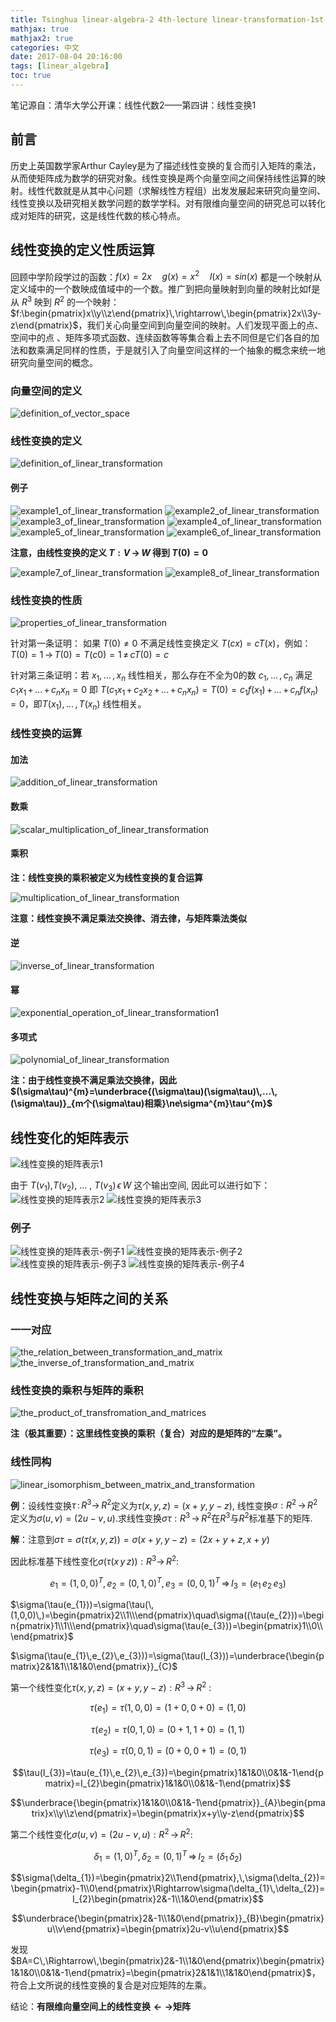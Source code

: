```yaml
---
title: Tsinghua linear-algebra-2 4th-lecture linear-transformation-1st-part
mathjax: true
mathjax2: true
categories: 中文
date: 2017-08-04 20:16:00
tags: [linear_algebra]
toc: true
---
```


笔记源自：清华大学公开课：线性代数2——第四讲：线性变换1

## 前言

历史上英国数学家Arthur Cayley是为了描述线性变换的复合而引入矩阵的乘法，从而使矩阵成为数学的研究对象。线性变换是两个向量空间之间保持线性运算的映射。线性代数就是从其中心问题（求解线性方程组）出发发展起来研究向量空间、线性变换以及研究相关数学问题的数学学科。对有限维向量空间的研究总可以转化成对矩阵的研究，这是线性代数的核心特点。

## 线性变换的定义性质运算

回顾中学阶段学过的函数：$f(x)=2x\quad g(x)=x^{2}\quad l(x)=sin(x)$ 都是一个映射从定义域中的一个数映成值域中的一个数。推广到把向量映射到向量的映射比如f是从 $R^{3}$ 映到 $R^{2}$ 的一个映射：$f:\begin{pmatrix}x\\y\\z\end{pmatrix}\,\rightarrow\,\begin{pmatrix}2x\\3y-z\end{pmatrix}$，我们关心向量空间到向量空间的映射。人们发现平面上的点、空间中的点 、矩阵多项式函数、连续函数等等集合看上去不同但是它们各自的加法和数乘满足同样的性质，于是就引入了向量空间这样的一个抽象的概念来统一地研究向量空间的概念。

### 向量空间的定义

![definition_of_vector_space](http://pkaunwk1s.bkt.clouddn.com/gitpage/tsinghua_linear_algebra/2-4/1.png)

### 线性变换的定义

![definition_of_linear_transformation](http://pkaunwk1s.bkt.clouddn.com/gitpage/tsinghua_linear_algebra/2-4/2.png)

#### 例子

![example1_of_linear_transformation](http://pkaunwk1s.bkt.clouddn.com/gitpage/tsinghua_linear_algebra/2-4/3.png) 
![example2_of_linear_transformation](http://pkaunwk1s.bkt.clouddn.com/gitpage/tsinghua_linear_algebra/2-4/4.png) 
![example3_of_linear_transformation](http://pkaunwk1s.bkt.clouddn.com/gitpage/tsinghua_linear_algebra/2-4/5.png) 
![example4_of_linear_transformation](http://pkaunwk1s.bkt.clouddn.com/gitpage/tsinghua_linear_algebra/2-4/6.png) 
![example5_of_linear_transformation](http://pkaunwk1s.bkt.clouddn.com/gitpage/tsinghua_linear_algebra/2-4/7.png) 
![example6_of_linear_transformation](http://pkaunwk1s.bkt.clouddn.com/gitpage/tsinghua_linear_algebra/2-4/8.png)

**注意，由线性变换的定义 $T:V\,\rightarrow\,W$ 得到 $T(0)=0$**

![example7_of_linear_transformation](http://pkaunwk1s.bkt.clouddn.com/gitpage/tsinghua_linear_algebra/2-4/9.png) 
![example8_of_linear_transformation](http://pkaunwk1s.bkt.clouddn.com/gitpage/tsinghua_linear_algebra/2-4/10.png)

### 线性变换的性质

![properties_of_linear_transformation](http://pkaunwk1s.bkt.clouddn.com/gitpage/tsinghua_linear_algebra/2-4/11.png)

针对第一条证明： 如果 $T(0)\ne0$ 不满足线性变换定义 $T(cx)=cT(x)$，例如： $T(0)=1\,\rightarrow\,T(0)=T(c0)=1\,\ne\,cT(0)=c$

针对第三条证明：若 $x_{1},\,...\,,x_{n}$ 线性相关，那么存在不全为0的数 $c_{1},\,...\,,c_{n}$ 满足 $c_{1}x_{1}\,+\,...\,+\,c_{n}x_{n}=0$  即 $T(c_{1}x_{1}\,+\,c_{2}x_{2}\,+\,...\,+\,c_{n}x_{n})=T(0)=c_{1}f(x_{1})\,+\,...\,+\,c_{n}f(x_{n})=0$，即$T(x_{1}),\,...\,,T(x_{n})$ 线性相关。

### 线性变换的运算

#### 加法

![addition_of_linear_transformation](http://pkaunwk1s.bkt.clouddn.com/gitpage/tsinghua_linear_algebra/2-4/12.png)

#### 数乘

![scalar_multiplication_of_linear_transformation](http://pkaunwk1s.bkt.clouddn.com/gitpage/tsinghua_linear_algebra/2-4/13.png)

#### 乘积

**注：线性变换的乘积被定义为线性变换的复合运算**

![multiplication_of_linear_transformation](http://pkaunwk1s.bkt.clouddn.com/gitpage/tsinghua_linear_algebra/2-4/14.png)

**注意：线性变换不满足乘法交换律、消去律，与矩阵乘法类似**

#### 逆

![inverse_of_linear_transformation](http://pkaunwk1s.bkt.clouddn.com/gitpage/tsinghua_linear_algebra/2-4/15.png)

#### 幂

![exponential_operation_of_linear_transformation1](http://pkaunwk1s.bkt.clouddn.com/gitpage/tsinghua_linear_algebra/2-4/16.png)

#### 多项式

![polynomial_of_linear_transformation](http://pkaunwk1s.bkt.clouddn.com/gitpage/tsinghua_linear_algebra/2-4/17.png)

**注：由于线性变换不满足乘法交换律，因此$(\sigma\tau)^{m}=\underbrace{(\sigma\tau)(\sigma\tau)\,...\,(\sigma\tau)}_{m个(\sigma\tau)相乘}\ne\sigma^{m}\tau^{m}$**

## 线性变化的矩阵表示

![线性变换的矩阵表示1](http://pkaunwk1s.bkt.clouddn.com/gitpage/tsinghua_linear_algebra/2-4/18.png) 

由于 $T(v_{1})$,$T(v_{2})$, ... , $T(v_{3})\,\epsilon\,W$ 这个输出空间, 因此可以进行如下： 
![线性变换的矩阵表示2](http://pkaunwk1s.bkt.clouddn.com/gitpage/tsinghua_linear_algebra/2-4/19.png) 
![线性变换的矩阵表示3](http://pkaunwk1s.bkt.clouddn.com/gitpage/tsinghua_linear_algebra/2-4/20.png) 

### 例子

![线性变换的矩阵表示-例子1](http://pkaunwk1s.bkt.clouddn.com/gitpage/tsinghua_linear_algebra/2-4/21.png) 
![线性变换的矩阵表示-例子2](http://pkaunwk1s.bkt.clouddn.com/gitpage/tsinghua_linear_algebra/2-4/22.png) 
![线性变换的矩阵表示-例子3](http://pkaunwk1s.bkt.clouddn.com/gitpage/tsinghua_linear_algebra/2-4/23.png) 
![线性变换的矩阵表示-例子4](http://pkaunwk1s.bkt.clouddn.com/gitpage/tsinghua_linear_algebra/2-4/24.png) 

## 线性变换与矩阵之间的关系

### 一一对应

![the_relation_between_transformation_and_matrix](http://pkaunwk1s.bkt.clouddn.com/gitpage/tsinghua_linear_algebra/2-4/25.png) 
![the_inverse_of_transformation_and_matrix](http://pkaunwk1s.bkt.clouddn.com/gitpage/tsinghua_linear_algebra/2-4/26.png)

### 线性变换的乘积与矩阵的乘积

![the_product_of_transfromation_and_matrices](http://pkaunwk1s.bkt.clouddn.com/gitpage/tsinghua_linear_algebra/2-4/27.png)

**注（极其重要）：这里线性变换的乘积（复合）对应的是矩阵的“左乘”。**

### 线性同构

![linear_isomorphism_between_matrix_and_transformation](http://pkaunwk1s.bkt.clouddn.com/gitpage/tsinghua_linear_algebra/2-4/28.png)

**例**：设线性变换$\tau\,:\,R^{3}\rightarrow\,R^{2}$定义为$\tau(x,y,z)=(x+y,y-z)$, 线性变换$\sigma:R^{2}\,\rightarrow\,R^{2}$定义为$\sigma(u,v)=(2u-v,u)$.求线性变换$\sigma\tau:R^{3}\,\rightarrow\,R^{2}$在$R^{3}$与$R^{2}$标准基下的矩阵.

**解**：注意到$\sigma\tau=\sigma(\tau(x,y,z))=\sigma(x+y, y-z)=(2x+y+z, x+y)$ 

因此标准基下线性变化$\sigma(\tau(x\,y\,z)):R^{3}\to\,R^{2}$:

$$e_{1}=(1,0,0)^{T}, e_{2}=(0,1,0)^{T}, e_{3}=(0,0,1)^{T}\,\Rightarrow\, I_{3}=(e_{1}\,e_{2}\,e_{3})$$

$\sigma(\tau(e_{1}))=\sigma(\tau(\,(1,0,0)\,)=\begin{pmatrix}2\\1\\\end{pmatrix}\quad\sigma((\tau(e_{2}))=\begin{pmatrix}1\\1\\\end{pmatrix}\quad\sigma(\tau(e_{3}))=\begin{pmatrix}1\\0\\\end{pmatrix}$

$\sigma(\tau(e_{1}\,e_{2}\,e_{3}))=\sigma(\tau(I_{3}))=\underbrace{\begin{pmatrix}2&1&1\\1&1&0\end{pmatrix}}_{C}$

第一个线性变化$\tau(x,y,z)=(x+y,y-z):R^{3}\,\to\,R^{2}$ :

$$\tau(e_{1})=\tau(1,0,0)=(1+0,0+0)=(1,0)$$

$$\tau(e_{2})=\tau(0,1,0)=(0+1,1+0)=(1,1)$$

$$\tau(e_{3})=\tau(0,0,1)=(0+0,0+1)=(0,1)$$

$$\tau(I_{3})=\tau(e_{1}\,e_{2}\,e_{3})=\begin{pmatrix}1&1&0\\0&1&-1\end{pmatrix}=I_{2}\begin{pmatrix}1&1&0\\0&1&-1\end{pmatrix}$$

$$\underbrace{\begin{pmatrix}1&1&0\\0&1&-1\end{pmatrix}}_{A}\begin{pmatrix}x\\y\\z\end{pmatrix}=\begin{pmatrix}x+y\\y-z\end{pmatrix}$$

第二个线性变化$\sigma(u,v)=(2u-v,u): R^{2}\,\to\,R^{2}$:

$$\delta_{1}=(1,0)^{T}, \delta_{2}=(0,1)^{T}\,\Rightarrow\, I_{2}=(\delta_{1}\,\delta_{2})$$

$$\sigma(\delta_{1})=\begin{pmatrix}2\\1\end{pmatrix},\,\sigma(\delta_{2})=\begin{pmatrix}-1\\0\end{pmatrix}\Rightarrow\sigma(\delta_{1}\,\delta_{2})=I_{2}\begin{pmatrix}2&-1\\1&0\end{pmatrix}$$

$$\underbrace{\begin{pmatrix}2&-1\\1&0\end{pmatrix}}_{B}\begin{pmatrix}u\\v\end{pmatrix}=\begin{pmatrix}2u-v\\u\end{pmatrix}$$

发现$BA=C\,\Rightarrow\,\begin{pmatrix}2&-1\\1&0\end{pmatrix}\begin{pmatrix}1&1&0\\0&1&-1\end{pmatrix}=\begin{pmatrix}2&1&1\\1&1&0\end{pmatrix}$，符合上文所说的线性变换的复合是对应矩阵的左乘。

结论：**有限维向量空间上的线性变换$\leftarrow\rightarrow$矩阵**



